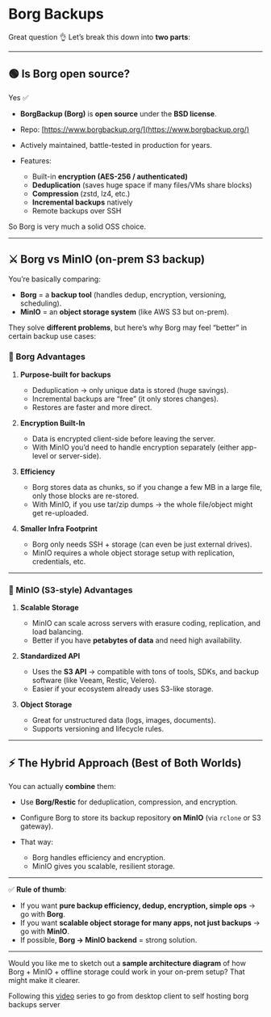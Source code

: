 # Borg Backups

Great question 👌 Let’s break this down into **two parts**:

---

## 🟢 Is Borg open source?

Yes ✅

* **BorgBackup (Borg)** is **open source** under the **BSD license**.
* Repo: [https://www.borgbackup.org/](https://www.borgbackup.org/)
* Actively maintained, battle-tested in production for years.
* Features:

  * Built-in **encryption (AES-256 / authenticated)**
  * **Deduplication** (saves huge space if many files/VMs share blocks)
  * **Compression** (zstd, lz4, etc.)
  * **Incremental backups** natively
  * Remote backups over SSH

So Borg is very much a solid OSS choice.

---

## ⚔️ Borg vs MinIO (on-prem S3 backup)

You’re basically comparing:

* **Borg** = a **backup tool** (handles dedup, encryption, versioning, scheduling).
* **MinIO** = an **object storage system** (like AWS S3 but on-prem).

They solve **different problems**, but here’s why Borg may feel “better” in certain backup use cases:

### 🔹 Borg Advantages

1. **Purpose-built for backups**

   * Deduplication → only unique data is stored (huge savings).
   * Incremental backups are “free” (it only stores changes).
   * Restores are faster and more direct.

2. **Encryption Built-In**

   * Data is encrypted client-side before leaving the server.
   * With MinIO you’d need to handle encryption separately (either app-level or server-side).

3. **Efficiency**

   * Borg stores data as chunks, so if you change a few MB in a large file, only those blocks are re-stored.
   * With MinIO, if you use tar/zip dumps → the whole file/object might get re-uploaded.

4. **Smaller Infra Footprint**

   * Borg only needs SSH + storage (can even be just external drives).
   * MinIO requires a whole object storage setup with replication, credentials, etc.

---

### 🔹 MinIO (S3-style) Advantages

1. **Scalable Storage**

   * MinIO can scale across servers with erasure coding, replication, and load balancing.
   * Better if you have **petabytes of data** and need high availability.

2. **Standardized API**

   * Uses the **S3 API** → compatible with tons of tools, SDKs, and backup software (like Veeam, Restic, Velero).
   * Easier if your ecosystem already uses S3-like storage.

3. **Object Storage**

   * Great for unstructured data (logs, images, documents).
   * Supports versioning and lifecycle rules.

---

## ⚡ The Hybrid Approach (Best of Both Worlds)

You can actually **combine** them:

* Use **Borg/Restic** for deduplication, compression, and encryption.
* Configure Borg to store its backup repository **on MinIO** (via `rclone` or S3 gateway).
* That way:

  * Borg handles efficiency and encryption.
  * MinIO gives you scalable, resilient storage.

---

✅ **Rule of thumb**:

* If you want **pure backup efficiency, dedup, encryption, simple ops** → go with **Borg**.
* If you want **scalable object storage for many apps, not just backups** → go with **MinIO**.
* If possible, **Borg → MinIO backend** = strong solution.

---

Would you like me to sketch out a **sample architecture diagram** of how Borg + MinIO + offline storage could work in your on-prem setup? That might make it clearer.


Following this [video](https://www.youtube.com/watch?v=asZX2YbTaNE) series to go from desktop client to self hosting borg backups server